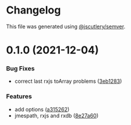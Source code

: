 # Changelog

This file was generated using [@jscutlery/semver](https://github.com/jscutlery/semver).

# 0.1.0 (2021-12-04)


### Bug Fixes

* correct last rxjs toArray problems ([3eb1283](https://github.com/platyplus/platydev/commit/3eb1283acec69a2016f6b6a473c731686a568d29))


### Features

* add options ([a315262](https://github.com/platyplus/platydev/commit/a3152625c7a0a3603cfd7632aa1cf3c2a51c57a6))
* jmespath, rxjs and rxdb ([8e27a60](https://github.com/platyplus/platydev/commit/8e27a609de1c3f6ff3116a9da4c6a074d40c9615))

